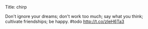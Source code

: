 Title: chirp

Don't ignore your dreams; don't work too much; say what you think; cultivate friendships; be happy. #todo <a href="http://t.co/zIeH6Ta3">http://t.co/zIeH6Ta3</a>
